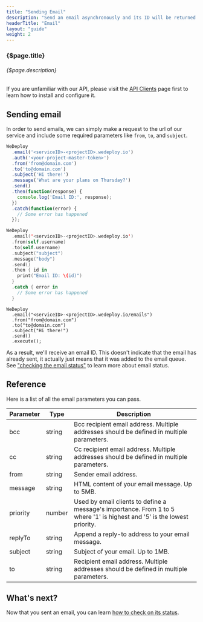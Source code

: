 ```yaml
---
title: "Sending Email"
description: "Send an email asynchronously and its ID will be returned."
headerTitle: "Email"
layout: "guide"
weight: 2
---
```


### {$page.title}

###### {$page.description}

<aside>

If you are unfamiliar with our API, please visit the [API Clients](/docs/intro/api-clients/) page first to learn how to install and configure it.

</aside>

<article id="1">

## Sending email

In order to send emails, we can simply make a request to the url of our service and include some required parameters like `from`, `to`, and `subject`.

```javascript
WeDeploy
  .email('<serviceID>-<projectID>.wedeploy.io')
  .auth('<your-project-master-token>')
  .from('from@domain.com')
  .to('to@domain.com')
  .subject('Hi there!')
  .message('What are your plans on Thursday?')
  .send()
  .then(function(response) {
    console.log('Email ID:', response);
  })
  .catch(function(error) {
    // Some error has happened
  });
```
```swift
WeDeploy
  .email('<serviceID>-<projectID>.wedeploy.io')
  .from(self.username)
  .to(self.username)
  .subject("subject")
  .message("body")
  .send()
  .then { id in
    print("Email ID: \(id)")
  }
  .catch { error in
    // Some error has happened
  }
```
```text/x-java
WeDeploy
  .email("<serviceID>-<projectID>.wedeploy.io/emails")
  .from("from@domain.com")
  .to("to@domain.com")
  .subject("Hi there!")
  .send()
  .execute();
```

As a result, we'll receive an email ID. This doesn't indicate that the email has already sent, it actually just means that it was added to the email queue. See ["checking the email status"](/docs/email/checking-status/) to learn more about email status.

</article>

<article id="2">

## Reference

Here is a list of all the email parameters you can pass.

<div class="table-container">

Parameter    | Type    | Description
------------ | ------- | ------------
bcc          | string  | Bcc recipient email address. Multiple addresses should be defined in multiple parameters.
cc           | string  | Cc recipient email address. Multiple addresses should be defined in multiple parameters.
from         | string  | Sender email address.
message      | string  | HTML content of your email message. Up to 5MB.
priority     | number  | Used by email clients to define a message's importance. From 1 to 5 where '1' is highest and '5' is the lowest priority.
replyTo      | string  | Append a reply-to address to your email message.
subject      | string  | Subject of your email. Up to 1MB.
to           | string  | Recipient email address. Multiple addresses should be defined in multiple parameters.

</div>

</article>

## What's next?

Now that you sent an email, you can learn [how to check on its status](/docs/email/checking-status/).
